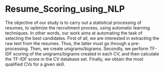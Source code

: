 # Resume_Scoring_using_NLP

The objective of our study is to carry out a statistical processing of resumes, to optimize the recruitment process, using automatic learning techniques. In other words,
our work aims at automating the task of selecting the best candidates. First of all, we are interested in extracting the raw text from the resumes. Thus, the latter must go through a pre-processing. Then, we create unigrams/bigrams. Secondly, we perform TF-IDF scoring of the unigrams/bigrams created in each CV, and then calculate the TF-IDF score in the CV database set. Finally, we obtain the most qualified CVs for a given skill.
